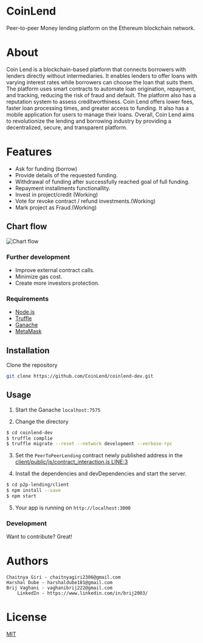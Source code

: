 # CoinLend
Peer-to-peer Money lending platform on the Ethereum blockchain network.

# About
Coin Lend is a blockchain-based platform that connects borrowers with lenders directly without intermediaries. It enables lenders to offer loans with varying interest rates while borrowers can choose the loan that suits them. The platform uses smart contracts to automate loan origination, repayment, and tracking, reducing the risk of fraud and default. The platform also has a reputation system to assess creditworthiness. Coin Lend offers lower fees, faster loan processing times, and greater access to funding. It also has a mobile application for users to manage their loans. Overall, Coin Lend aims to revolutionize the lending and borrowing industry by providing a decentralized, secure, and transparent platform.

# Features

  - Ask for funding (borrow)
  - Provide details of the requested funding.
  - Withdrawal of funding after successfully reached goal of full funding.
  - Repayment installments functionallity.
  - Invest in project/credit (Working)
  - Vote for revoke contract / refund investments.(Working)
  - Mark project as Fraud.(Working)
  
## Chart flow

![Chart flow](https://i.ibb.co/nPjVxLF/Chart-Flow.jpg)

### Further development

  - Improve external contract calls.
  - Minimize gas cost.
  - Create more investors protection.

### Requirements
* [Node.js](https://nodejs.org/)
* [Truffle](https://truffleframework.com/)
* [Ganache](https://truffleframework.com/ganache/)
* [MetaMask](https://metamask.io/)
    
## Installation
Clone the repository
```bash
git clone https://github.com/CoinLend/coinlend-dev.git
```

## Usage

1. Start the Ganache ``localhost:7575 ``

2. Change the directory
```sh
$ cd coinlend-dev
$ truffle complie
$ truffle migrate --reset --network development --verbose-rpc
```
3. Set the ``PeerToPeerLending`` contract newly published address in the [client/public/js/contract_interaction.js LINE:3](https://github.com/CoinLend/coinlend-dev) 

4. Install the dependencies and devDependencies and start the server.

```sh
$ cd p2p-lending/client
$ npm install --save
$ npm start
```

5. Your app is running on ``http://localhost:3000``
### Development

Want to contribute? Great!

# Authors

    Chaitnya Giri - chaitnyagiri2306@gmail.com
    Harshal Dube - harshaldube181@gmail.com
    Brij Vaghani - vaghanibrij222@gmail.com
        LinkedIn - https://www.linkedin.com/in/brij2003/

# License

[MIT](https://choosealicense.com/licenses/mit/)
